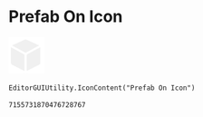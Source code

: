 # Prefab On Icon
![](/img/Prefab%20On%20Icon.png)

``` CSharp
EditorGUIUtility.IconContent("Prefab On Icon")
```
```
7155731870476728767
```
